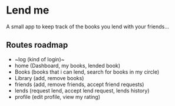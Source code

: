 # Lend me

A small app to keep track of the books you lend with your friends...

## Routes roadmap

- ~log (kind of login)~
- home (Dashboard, my books, lended book)
- Books (books that i can lend, search for books in my circle)
- Library (add, remove books)
- friends (add, remove friends, accept friend requests)
- lends (request lend, accept lend request, lends history)
- profile (edit profile, view my rating)
